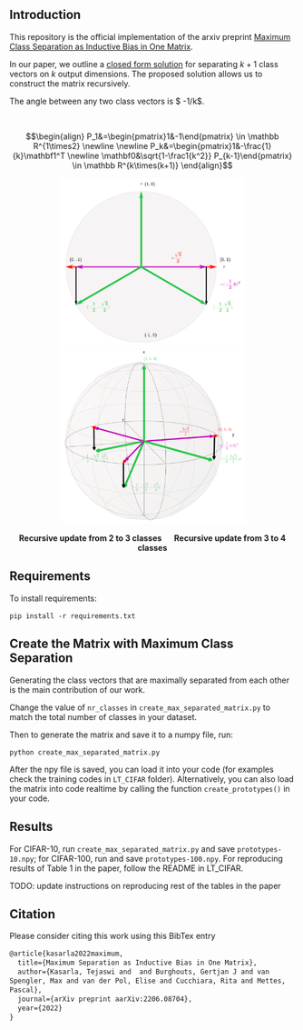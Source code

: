 ## Introduction

This repository is the official implementation of the  arxiv preprint [Maximum Class Separation as Inductive Bias in One Matrix](https://arxiv.org/abs/2206.08704).

In our paper, we outline a [closed form solution](https://math.stackexchange.com/questions/714711/how-to-find-n1-equidistant-vectors-on-an-n-sphere/714781#714781) for separating $k+1$ class vectors on $k$ output dimensions. The proposed solution allows us to construct the matrix recursively.

The angle between any two class vectors is $ -1/k$.

<br>



$$\begin{align}
P_1&=\begin{pmatrix}1&-1\end{pmatrix} \in  \mathbb R^{1\times2} \newline \newline
P_k&=\begin{pmatrix}1&-\frac{1}{k}\mathbf1^T \newline \mathbf0&\sqrt{1-\frac1{k^2}} P_{k-1}\end{pmatrix} \in  \mathbb R^{k\times(k+1)}
\end{align}$$


<p align="center">
  <img src = "assets/2d_prototypes.png" width=325>
  <img src = "assets/3d_prototypes.png" width=325>
</p>

<p align="center">
  <b>Recursive update from 2 to 3 classes</b>
  &emsp;
  <b>Recursive update from 3 to 4 classes</b>
</p>


## Requirements

To install requirements:

```setup
pip install -r requirements.txt
```

## Create the Matrix with Maximum Class Separation

Generating the class vectors that are maximally separated from each other is the main contribution of our work.

Change the value of `nr_classes` in `create_max_separated_matrix.py` to match the total number of classes in your dataset.

Then to generate the matrix and save it to a numpy file, run:

```run
python create_max_separated_matrix.py
```

After the npy file is saved, you can load it into your code (for examples check the training codes in `LT_CIFAR` folder). Alternatively, you can also load the matrix into code realtime by calling the function `create_prototypes()` in your code.


## Results

For CIFAR-10, run `create_max_separated_matrix.py` and save `prototypes-10.npy`; for CIFAR-100, run and save `prototypes-100.npy`. For reproducing results of Table 1 in the paper, follow the README in LT_CIFAR.


TODO: update instructions on reproducing rest of the tables in the paper

## Citation

Please consider citing this work using this BibTex entry
```
@article{kasarla2022maximum,
  title={Maximum Separation as Inductive Bias in One Matrix},
  author={Kasarla, Tejaswi and  and Burghouts, Gertjan J and van Spengler, Max and van der Pol, Elise and Cucchiara, Rita and Mettes, Pascal},
  journal={arXiv preprint aarXiv:2206.08704},
  year={2022}
}
```

